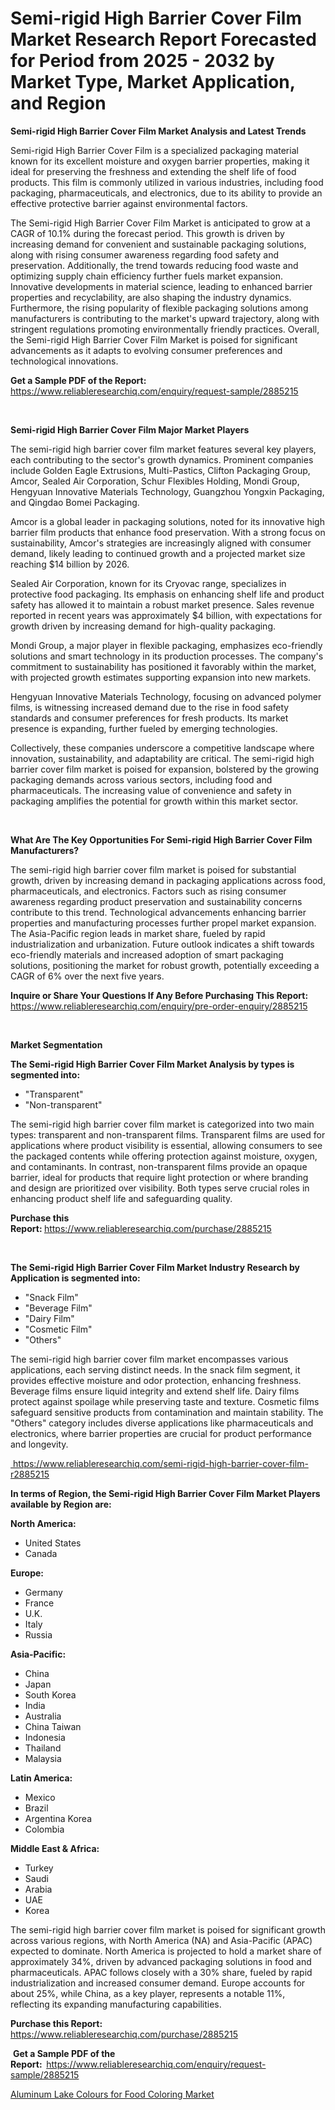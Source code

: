 <p><h1>Semi-rigid High Barrier Cover Film Market Research Report Forecasted for Period from 2025 -  2032 by Market Type, Market Application, and Region</h1></p><p><strong>Semi-rigid High Barrier Cover Film Market Analysis and Latest Trends</strong></p>
<p><p>Semi-rigid High Barrier Cover Film is a specialized packaging material known for its excellent moisture and oxygen barrier properties, making it ideal for preserving the freshness and extending the shelf life of food products. This film is commonly utilized in various industries, including food packaging, pharmaceuticals, and electronics, due to its ability to provide an effective protective barrier against environmental factors.</p><p>The Semi-rigid High Barrier Cover Film Market is anticipated to grow at a CAGR of 10.1% during the forecast period. This growth is driven by increasing demand for convenient and sustainable packaging solutions, along with rising consumer awareness regarding food safety and preservation. Additionally, the trend towards reducing food waste and optimizing supply chain efficiency further fuels market expansion. Innovative developments in material science, leading to enhanced barrier properties and recyclability, are also shaping the industry dynamics. Furthermore, the rising popularity of flexible packaging solutions among manufacturers is contributing to the market's upward trajectory, along with stringent regulations promoting environmentally friendly practices. Overall, the Semi-rigid High Barrier Cover Film Market is poised for significant advancements as it adapts to evolving consumer preferences and technological innovations.</p></p>
<p><strong>Get a Sample PDF of the Report:&nbsp;</strong> <a href="https://www.reliableresearchiq.com/enquiry/request-sample/2885215?utm_campaign=3279&utm_medium=2&utm_source=Github&utm_content=ia&utm_term=13032025&utm_id=semi-rigid-high-barrier-cover-film">https://www.reliableresearchiq.com/enquiry/request-sample/2885215</a></p>
<p>&nbsp;</p>
<p><strong>Semi-rigid High Barrier Cover Film Major Market Players</strong></p>
<p><p>The semi-rigid high barrier cover film market features several key players, each contributing to the sector's growth dynamics. Prominent companies include Golden Eagle Extrusions, Multi-Pastics, Clifton Packaging Group, Amcor, Sealed Air Corporation, Schur Flexibles Holding, Mondi Group, Hengyuan Innovative Materials Technology, Guangzhou Yongxin Packaging, and Qingdao Bomei Packaging.</p><p>Amcor is a global leader in packaging solutions, noted for its innovative high barrier film products that enhance food preservation. With a strong focus on sustainability, Amcor's strategies are increasingly aligned with consumer demand, likely leading to continued growth and a projected market size reaching $14 billion by 2026.</p><p>Sealed Air Corporation, known for its Cryovac range, specializes in protective food packaging. Its emphasis on enhancing shelf life and product safety has allowed it to maintain a robust market presence. Sales revenue reported in recent years was approximately $4 billion, with expectations for growth driven by increasing demand for high-quality packaging.</p><p>Mondi Group, a major player in flexible packaging, emphasizes eco-friendly solutions and smart technology in its production processes. The company's commitment to sustainability has positioned it favorably within the market, with projected growth estimates supporting expansion into new markets.</p><p>Hengyuan Innovative Materials Technology, focusing on advanced polymer films, is witnessing increased demand due to the rise in food safety standards and consumer preferences for fresh products. Its market presence is expanding, further fueled by emerging technologies.</p><p>Collectively, these companies underscore a competitive landscape where innovation, sustainability, and adaptability are critical. The semi-rigid high barrier cover film market is poised for expansion, bolstered by the growing packaging demands across various sectors, including food and pharmaceuticals. The increasing value of convenience and safety in packaging amplifies the potential for growth within this market sector.</p></p>
<p>&nbsp;</p>
<p><strong>What Are The Key Opportunities For Semi-rigid High Barrier Cover Film Manufacturers?</strong></p>
<p><p>The semi-rigid high barrier cover film market is poised for substantial growth, driven by increasing demand in packaging applications across food, pharmaceuticals, and electronics. Factors such as rising consumer awareness regarding product preservation and sustainability concerns contribute to this trend. Technological advancements enhancing barrier properties and manufacturing processes further propel market expansion. The Asia-Pacific region leads in market share, fueled by rapid industrialization and urbanization. Future outlook indicates a shift towards eco-friendly materials and increased adoption of smart packaging solutions, positioning the market for robust growth, potentially exceeding a CAGR of 6% over the next five years.</p></p>
<p><strong>Inquire or Share Your Questions If Any Before Purchasing This Report:</strong> <a href="https://www.reliableresearchiq.com/enquiry/pre-order-enquiry/2885215?utm_campaign=3279&utm_medium=2&utm_source=Github&utm_content=ia&utm_term=13032025&utm_id=semi-rigid-high-barrier-cover-film">https://www.reliableresearchiq.com/enquiry/pre-order-enquiry/2885215</a></p>
<p>&nbsp;</p>
<p><strong>Market Segmentation</strong></p>
<p><strong>The Semi-rigid High Barrier Cover Film Market Analysis by types is segmented into:</strong></p>
<p><ul><li>"Transparent"</li><li>"Non-transparent"</li></ul></p>
<p><p>The semi-rigid high barrier cover film market is categorized into two main types: transparent and non-transparent films. Transparent films are used for applications where product visibility is essential, allowing consumers to see the packaged contents while offering protection against moisture, oxygen, and contaminants. In contrast, non-transparent films provide an opaque barrier, ideal for products that require light protection or where branding and design are prioritized over visibility. Both types serve crucial roles in enhancing product shelf life and safeguarding quality.</p></p>
<p><strong>Purchase this Report:&nbsp;</strong><a href="https://www.reliableresearchiq.com/purchase/2885215?utm_campaign=3279&utm_medium=2&utm_source=Github&utm_content=ia&utm_term=13032025&utm_id=semi-rigid-high-barrier-cover-film">https://www.reliableresearchiq.com/purchase/2885215</a></p>
<p>&nbsp;</p>
<p><strong>The Semi-rigid High Barrier Cover Film Market Industry Research by Application is segmented into:</strong></p>
<p><ul><li>"Snack Film"</li><li>"Beverage Film"</li><li>"Dairy Film"</li><li>"Cosmetic Film"</li><li>"Others"</li></ul></p>
<p><p>The semi-rigid high barrier cover film market encompasses various applications, each serving distinct needs. In the snack film segment, it provides effective moisture and odor protection, enhancing freshness. Beverage films ensure liquid integrity and extend shelf life. Dairy films protect against spoilage while preserving taste and texture. Cosmetic films safeguard sensitive products from contamination and maintain stability. The "Others" category includes diverse applications like pharmaceuticals and electronics, where barrier properties are crucial for product performance and longevity.</p></p>
<p><a href="https://www.reliableresearchiq.com/semi-rigid-high-barrier-cover-film-r2885215?utm_campaign=3279&utm_medium=2&utm_source=Github&utm_content=ia&utm_term=13032025&utm_id=semi-rigid-high-barrier-cover-film">&nbsp;https://www.reliableresearchiq.com/semi-rigid-high-barrier-cover-film-r2885215</a></p>
<p><strong>In terms of Region, the Semi-rigid High Barrier Cover Film Market Players available by Region are:</strong></p>
<p>
    <p> <strong> North America: </strong>
        <ul>
            <li>United States</li>
            <li>Canada</li>
        </ul>
        </p> 
    <p> <strong> Europe: </strong>
        <ul>
            <li>Germany</li>
            <li>France</li>
            <li>U.K.</li>
            <li>Italy</li>
            <li>Russia</li>
        </ul>
        </p> 
    <p> <strong> Asia-Pacific: </strong>
        <ul>
            <li>China</li>
            <li>Japan</li>
            <li>South Korea</li>
            <li>India</li>
            <li>Australia</li>
            <li>China Taiwan</li>
            <li>Indonesia</li>
            <li>Thailand</li>
            <li>Malaysia</li>
        </ul>
        </p> 
    <p> <strong> Latin America: </strong>
        <ul>
            <li>Mexico</li>
            <li>Brazil</li>
            <li>Argentina Korea</li>
            <li>Colombia</li>
        </ul>
        </p> 
    <p> <strong> Middle East & Africa: </strong>
        <ul>
            <li>Turkey</li>
            <li>Saudi</li>
            <li>Arabia</li>
            <li>UAE</li>
            <li>Korea</li>
        </ul>
    </p>
    </p>
<p><p>The semi-rigid high barrier cover film market is poised for significant growth across various regions, with North America (NA) and Asia-Pacific (APAC) expected to dominate. North America is projected to hold a market share of approximately 34%, driven by advanced packaging solutions in food and pharmaceuticals. APAC follows closely with a 30% share, fueled by rapid industrialization and increased consumer demand. Europe accounts for about 25%, while China, as a key player, represents a notable 11%, reflecting its expanding manufacturing capabilities.</p></p>
<p><strong>Purchase this Report: </strong><a href="https://www.reliableresearchiq.com/purchase/2885215?utm_campaign=3279&utm_medium=2&utm_source=Github&utm_content=ia&utm_term=13032025&utm_id=semi-rigid-high-barrier-cover-film">https://www.reliableresearchiq.com/purchase/2885215</a></p>
<p>&nbsp;<strong>Get a Sample PDF of the Report:&nbsp;&nbsp;</strong><a href="https://www.reliableresearchiq.com/enquiry/request-sample/2885215?utm_campaign=3279&utm_medium=2&utm_source=Github&utm_content=ia&utm_term=13032025&utm_id=semi-rigid-high-barrier-cover-film">https://www.reliableresearchiq.com/enquiry/request-sample/2885215</a></p>
<p><strong></strong></p>
<p><p><a href="https://github.com/felishtimoti/Market-Research-Report-List-1/blob/main/aluminum-lake-colours-for-food-coloring-market.md?utm_campaign=3279&utm_medium=2&utm_source=Github&utm_content=ia&utm_term=13032025&utm_id=semi-rigid-high-barrier-cover-film">Aluminum Lake Colours for Food Coloring Market</a></p></p>